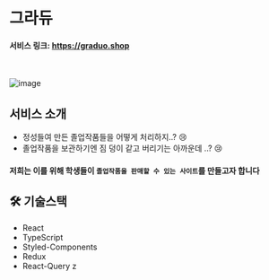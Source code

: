 #  그라듀

#### 서비스 링크: https://graduo.shop

</br>

![image](https://user-images.githubusercontent.com/70426440/154849515-9cb996ab-ad92-4986-8bc3-2ef59763430e.png)

## 서비스 소개
 

- 정성들여 만든 졸업작품들을 어떻게 처리하지..? 😢
- 졸업작품을 보관하기엔 짐 덩이 같고 버리기는 아까운데 ..?  😢


 #### 저희는 이를 위해 학생들이 `졸업작품을 판매할 수 있는 사이트`를 만들고자 합니다

##  🛠 기술스택

- React
- TypeScript
- Styled-Components
- Redux
- React-Query
 z
